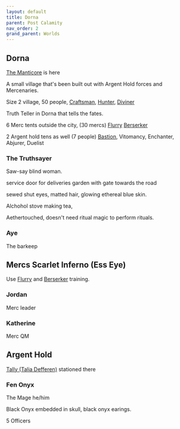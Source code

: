 ```yaml
---
layout: default
title: Dorna
parent: Post Calamity
nav_order: 2
grand_parent: Worlds
---
```

## Dorna

[The Manticore](Hooks#The%20Manticore) is here

A small village that's been built out with Argent Hold forces and Mercenaries.

Size 2 village, 50 people, [Craftsman](../../Craftsman), [Hunter](../../Hunter), [Diviner](../../Diviner)

Truth Teller in Dorna that tells the fates.

6 Merc tents outside the city, (30 mercs) [Flurry](../../Flurry) [Berserker](../../Berserker)

2 Argent hold tens as well (7 people) [Bastion](../../Bastion), Vitomancy, Enchanter, Abjurer, Duelist

### The Truthsayer
Saw-say blind woman.

service door for deliveries
garden with gate towards the road

sewed shut eyes, matted hair, glowing ethereal blue skin.

Alchohol stove making tea,

Aethertouched, doesn't need ritual magic to perform rituals.

### Aye
The barkeep

## Mercs Scarlet Inferno (Ess Eye)

Use [Flurry](../../Flurry) and [Berserker](../../Berserker) training.
### Jordan
Merc leader

### Katherine
Merc QM


## Argent Hold


[Tally (Talia Defferen)](Argent-Hold#Tally%20(Talia%20Defferen)) stationed there

### Fen Onyx
The Mage
he/him

Black Onyx embedded in skull, black onyx earings.

5 Officers
